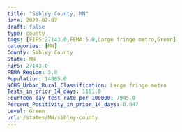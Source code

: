 ```yaml
---
title: "Sibley County, MN"
date: 2021-02-07
draft: false
type: county
tags: [FIPS:27143.0,FEMA:5.0,Large fringe metro,Green]
categories: [MN]
County: Sibley County
State: MN
FIPS: 27143.0
FEMA_Region: 5.0
Population: 14865.0
NCHS_Urban_Rural_Classification: Large fringe metro
Tests_in_prior_14_days: 1181.0
Fourteen_day_test_rate_per_100000: 7945.0
Percent_Positivity_in_prior_14_days: 0.047
Level: Green
url: /states/MN/sibley-county
---
```



